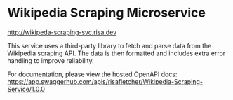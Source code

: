 # Wikipedia Scraping Microservice
http://wikipeda-scraping-svc.risa.dev

This service uses a third-party library to fetch and parse data from the Wikipedia scraping API. The data is then formatted and includes extra error handling to improve reliability.



For documentation, please view the hosted OpenAPI docs: https://app.swaggerhub.com/apis/risafletcher/Wikipedia-Scraping-Service/1.0.0
